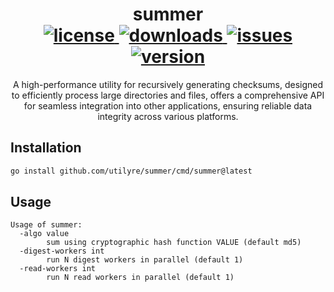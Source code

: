 <div align="center">
  <h1>
    summer
    <br />
    <a href="https://github.com/utilyre/bevy_prank/blob/main/LICENSE">
      <img alt="license" src="https://img.shields.io/github/v/tag/utilyre/summer?label=version" />
    </a>
    <a href="https://go.dev/doc/go1.23">
      <img alt="downloads" src="https://img.shields.io/github/go-mod/go-version/utilyre/summer?label=go" />
    </a>
    <a href="https://github.com/utilyre/summer/issues">
      <img alt="issues" src="https://img.shields.io/github/issues/utilyre/bevy_prank?label=issues" />
    </a>
    <a href="https://github.com/utilyre/summer/actions/workflows/ci.yaml">
      <img alt="version" src="https://img.shields.io/github/actions/workflow/status/utilyre/summer/ci.yaml?label=ci" />
    </a>
  </h1>
  <p>
    A high-performance utility for recursively generating checksums, designed
    to efficiently process large directories and files, offers a comprehensive
    API for seamless integration into other applications, ensuring reliable
    data integrity across various platforms.
  </p>
</div>

## Installation

```bash
go install github.com/utilyre/summer/cmd/summer@latest
```

## Usage

```
Usage of summer:
  -algo value
        sum using cryptographic hash function VALUE (default md5)
  -digest-workers int
        run N digest workers in parallel (default 1)
  -read-workers int
        run N read workers in parallel (default 1)
```
